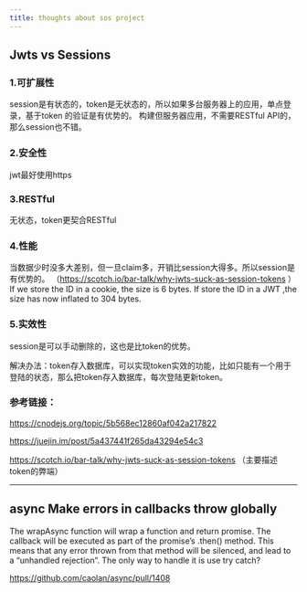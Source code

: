 ```yaml
---
title: thoughts about sos project
---
```


## Jwts vs Sessions

### 1.可扩展性
session是有状态的，token是无状态的，所以如果多台服务器上的应用，单点登录，基于token 的验证是有优势的。
构建但服务器应用，不需要RESTful API的，那么session也不错。
### 2.安全性
jwt最好使用https
### 3.RESTful
无状态，token更契合RESTful
### 4.性能
当数据少时没多大差别，但一旦claim多，开销比session大得多。所以session是有优势的。
（https://scotch.io/bar-talk/why-jwts-suck-as-session-tokens ）
If we store the ID in a cookie, the size is 6 bytes. If store the ID in a JWT ,the size has now inflated to 304 bytes.

### 5.实效性

session是可以手动删除的，这也是比token的优势。

解决办法：token存入数据库，可以实现token实效的功能，比如只能有一个用于登陆的状态，那么把token存入数据库，每次登陆更新token。


### 参考链接：
https://cnodejs.org/topic/5b568ec12860af042a217822

https://juejin.im/post/5a437441f265da43294e54c3

https://scotch.io/bar-talk/why-jwts-suck-as-session-tokens （主要描述token的弊端）

---

## async Make errors in callbacks throw globally

The wrapAsync function will wrap a function and return promise.
The callback will be executed as part of the promise’s .then() method.
This means that any error thrown from that method will be silenced, and lead to a “unhandled rejection”.
The only way to handle it is use try catch?

https://github.com/caolan/async/pull/1408
